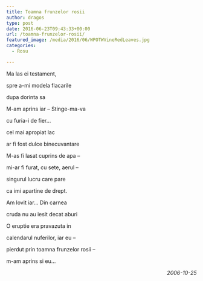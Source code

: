 ```yaml
---
title: Toamna frunzelor rosii
author: dragos
type: post
date: 2016-06-23T09:43:33+00:00
url: /toamna-frunzelor-rosii/
featured_image: /media/2016/06/WPOTWVineRedLeaves.jpg
categories:
  - Rosu

---
```

Ma las ei testament,
  
spre a-mi modela flacarile
  
dupa dorinta sa
  
M-am aprins iar &#8211; Stinge-ma-va
  
cu furia-i de fier&#8230;

cel mai apropiat lac
  
ar fi fost dulce binecuvantare
  
M-as fi lasat cuprins de apa &#8211;
  
mi-ar fi furat, cu sete, aerul &#8211;
  
singurul lucru care pare
  
ca imi apartine de drept.

Am lovit iar&#8230; Din carnea
  
cruda nu au iesit decat aburi
  
O eruptie era pravazuta in
  
calendarul nuferilor, iar eu &#8211;
  
pierdut prin toamna frunzelor rosii &#8211;
  
m-am aprins si eu&#8230;

<p style="text-align: right;">
  <em>2006-10-25</em>
</p>